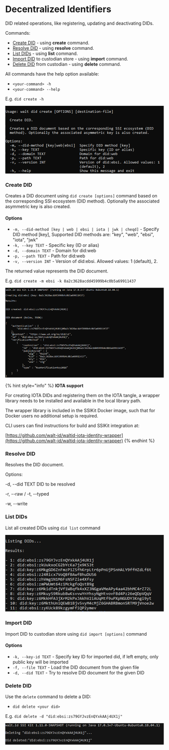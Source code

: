 # Decentralized Identifiers

DID related operations, like registering, updating and deactivating DIDs.



Commands:&#x20;

* [Create DID](decentralized-identifiers.md#create-did) - using **create** command.&#x20;
* [Resolve DID](decentralized-identifiers.md#resolve-did) - using **resolve** command.
* [List DIDs](decentralized-identifiers.md#list-dids) - using **list** command.
* [Import DID](decentralized-identifiers.md#import-did) to custodian store - using **import** command.
* [Delete DID](decentralized-identifiers.md#delete-did) from custodian - using **delete** command.

All commands have the help option available:

* `<your-command> -h`&#x20;
* `<your-command> --help`

E.g. `did create -h`

![Create did help command output](../../.gitbook/assets/Capture.PNG)

### Create DID

Creates a DID document using `did create [options]` command based on the corresponding SSI ecosystem (DID method). Optionally the associated asymmetric key is also created.



#### Options

* `-m, --did-method [key | web | ebsi | iota | jwk | cheqd]` - Specify DID method \[key], Supported DID methods are: "key", "web", "ebsi", "iota", "jwk"
* `-k, --key TEXT` - Specific key (ID or alias)
* `-d, --domain TEXT` - Domain for did:web
* `-p, --path TEXT` - Path for did:web
* `-v, --version INT` - Version of did:ebsi. Allowed values: 1 (default), 2.

The returned value represents the DID document.

E.g. `did create -m ebsi -k 8a2c3628acdd45999b4c0b5a69911437`&#x20;

![](<../../.gitbook/assets/Capture (2).PNG>)

{% hint style="info" %}
**IOTA support**

For creating IOTA DIDs and registering them on the IOTA tangle, a wrapper library needs to be installed and available in the local library path.

The wrapper library is included in the SSIKit Docker image, such that for Docker users no additional setup is required.

CLI users can find instructions for build and SSIKit integration at:

[https://github.com/walt-id/waltid-iota-identity-wrapper](https://github.com/walt-id/waltid-iota-identity-wrapper)
{% endhint %}

### Resolve DID

Resolves the DID document.

Options:&#x20;

\-d, --did TEXT DID to be resolved&#x20;

\-r, --raw / -t, --typed&#x20;

\-w, --write

### List DIDs

List all created DIDs using `did list` command



![List dids command output](<../../.gitbook/assets/image (4).png>)



### Import DID

Import DID to custodian store using `did import [options]` command

#### Options

* `-k, --key-id TEXT` - Specify key ID for imported did, if left empty, only public key will be imported
* `-f, --file TEXT` - Load the DID document from the given file
* `-d, --did TEXT` - Try to resolve DID document for the given DID

### Delete DID

Use the `delete` command to delete a DID:

* `did delete <your did>`

E.g. `did delete -d "did:ebsi:zs79GYJvzEnQYxkAAj4UX1j"`

![](<../../.gitbook/assets/image (14) (1).png>)

